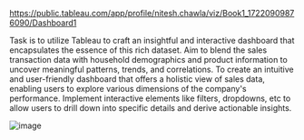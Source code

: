 https://public.tableau.com/app/profile/nitesh.chawla/viz/Book1_17220909876090/Dashboard1

Task is to utilize Tableau to craft an insightful and interactive dashboard that encapsulates the essence of this rich dataset. Aim to blend the sales transaction data with household demographics and product information to uncover meaningful patterns, trends, and correlations. To create an intuitive and user-friendly dashboard that offers a holistic view of sales data, enabling users to explore various dimensions of the company's performance. Implement interactive elements like filters, dropdowns, etc to allow users to drill down into specific details and derive actionable insights.

![image](https://github.com/user-attachments/assets/9f54375d-b4fe-4abc-82a0-c706a7b30bec)
